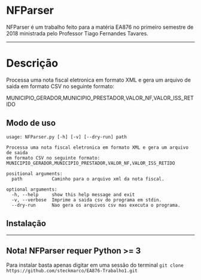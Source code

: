 # NFParser
NFParser é um trabalho feito para a matéria EA876 no primeiro semestre de 2018 ministrada pelo Professor Tiago Fernandes Tavares.

---
# Descrição
Processa uma nota fiscal eletronica em formato XML e gera um arquivo de saida
em formato CSV no seguinte formato:

MUNICIPIO_GERADOR,MUNICIPIO_PRESTADOR,VALOR_NF,VALOR_ISS_RETIDO
## Modo de uso
```
usage: NFParser.py [-h] [-v] [--dry-run] path

Processa uma nota fiscal eletronica em formato XML e gera um arquivo de saida
em formato CSV no seguinte formato:
MUNICIPIO_GERADOR,MUNICIPIO_PRESTADOR,VALOR_NF,VALOR_ISS_RETIDO

positional arguments:
  path           Caminho para o arquivo xml da nota fiscal.

optional arguments:
  -h, --help     show this help message and exit
  -v, --verbose  Imprime a saida csv do programa em stdin.
  --dry-run      Nao gera os arquivos csv mas executa o programa.
```
## Instalação
---
**Nota!**
**NFParser** requer Python >= 3
---
Para instalar basta apenas digitar em uma sessão do terminal
`git clone https://github.com/steckmarco/EA876-Trabalho1.git`
